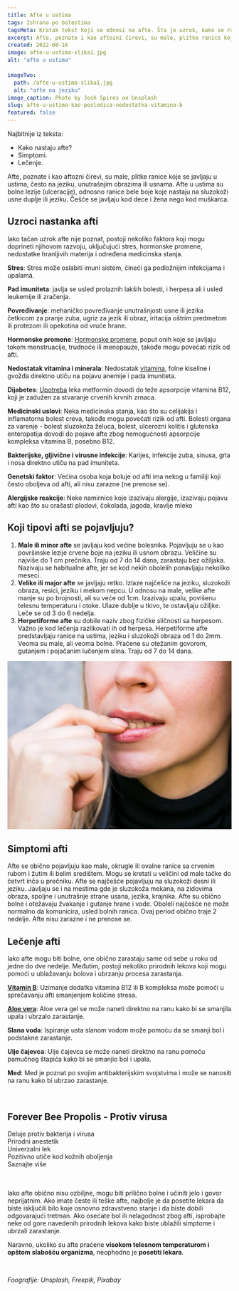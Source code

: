 ```yaml
---
title: Afte u ustima
tags: Ishrana po bolestima
tagsMeta: Kratak tekst koji se odnosi na afte. Šta je uzrok, kako se razlikuju i kako ih prepoznati. Neke od metoda prirodnog tretmana afti.
excerpt: Afte, poznate i kao aftozni čirevi, su male, plitke ranice koje se javljaju u ustima.
created: 2022-08-16
image: afte-u-ustima-slika1.jpg
alt: "afte u ustima"

imageTwo:
  path: /afte-u-ustima-slika1.jpg
  alt: "afte na jeziku"
image_caption: Photo by Josh Spires on Unsplash
slug: afte-u-ustima-kao-posledica-nedostatka-vitamina-b
featured: false
---
```



<div class="text-component line-height-lg v-space-md">

<div class="tldr-box">
  <div class="tldr-box__content">
	<span class="text-base font-bold">Najbitnije iz teksta:</span>
    <ul class="list list--ul margin-top-sm margin-bottom-0">
      <li>Kako nastaju afte?</li>
      <li>Simptomi.</li>
      <li>Lečenje.</li>
    </ul>
  </div>
</div>


Afte, poznate i kao aftozni čirevi, su male, plitke ranice koje se javljaju u ustima, često na jeziku, unutrašnjim obrazima ili usnama. Afte u ustima su bolne lezije (ulceracije), odnosno ranice bele boje koje nastaju na sluzokoži usne duplje ili jeziku. Češće se javljaju kod dece i žena nego kod muškarca.

## Uzroci nastanka afti
Iako tačan uzrok afte nije poznat, postoji nekoliko faktora koji mogu doprineti njihovom razvoju, uključujući stres, hormonske promene, nedostatke hranljivih materija i određena medicinska stanja.

**Stres**: Stres može oslabiti imuni sistem, čineći ga podložnijim infekcijama i upalama.

**Pad imuniteta**: javlja se usled prolaznih lakših bolesti, i herpesa ali i usled leukemije ili zračenja.

**Povređivanje**: mehaničko povređivanje unutrašnjosti usne ili jezika četkicom za pranje zuba, ugriz za jezik ili obraz, iritacija oštrim predmetom ili protezom ili opekotina od vruće hrane.

**Hormonske promene**: [Hormonske promene]( https://my.clevelandclinic.org/health/articles/11192-hormones-and-oral-health), poput onih koje se javljaju tokom menstruacije, trudnoće ili menopauze, takođe mogu povećati rizik od afti.

**Nedostatak vitamina i minerala**: Nedostatak [vitamina]( https://www.healthdirect.gov.au/mouth-sores-and-ulcers), folne kiseline i gvožđa direktno utiču na pojavu anemije i pada imuniteta.

**Dijabetes**: [Upotreba]( https://www.mayoclinic.org/drugs-supplements/alogliptin-and-metformin-oral-route/side-effects/drg-20060759) leka metformin dovodi do teže apsorpcije vitamina B12, koji je zadužen za stvaranje crvenih krvnih zrnaca.

**Medicinski uslovi**: Neka medicinska stanja, kao što su celijakija i inflamatorna bolest creva, takođe mogu povećati rizik od afti. Bolesti organa za varenje - bolest sluzokoža želuca, bolest, ulcerozni kolitis i glutenska enteropatija dovodi do pojave afte zbog nemogućnosti apsorpcije kompleksa vitamina B, posebno B12.

**Bakterijske, gljivične i virusne infekcije**: Karijes, infekcije zuba, sinusa, grla i nosa direktno utiču na pad imuniteta.

**Genetski faktor**: Većina osoba koja boluje od afti ima nekog u familiji koji često oboljeva od afti, ali nisu zarazne (ne prenose se).

**Alergijske reakcije**: Neke namirnice koje izazivaju alergije, izazivaju pojavu afti kao što su orašasti plodovi, čokolada, jagoda, kravlje mleko
 

## Koji tipovi afti se pojavljuju?
1. **Male ili minor afte** se javljaju kod većine bolesnika. Pojavljuju se u kao površinske lezije crvene boje na jeziku ili usnom obrazu. Veličine su najviše do 1 cm prečnika. Traju od 7 do 14 dana, zarastaju bez ožiljaka. Nazivaju se habitualne afte, jer se kod nekih obolelih ponavljaju nekoliko meseci.
2. **Velike ili major afte** se javljaju retko. Izlaze najčešće na jeziku, sluzokoži obraza, resici, jeziku i mekom nepcu. U odnosu na male, velike afte manje su po brojnosti, ali su veće od 1cm. Izazivaju upalu, povišenu telesnu temperaturu i otoke. Ulaze dublje u tkivo, te ostavljaju ožiljke. Leče se od 3 do 6 nedelja.
3. **Herpetiforme afte** su dobile naziv zbog fizičke sličnosti sa herpesom. Važno je kod lečenja razlikovati ih od herpesa. Herpetiforme afte predstavljaju ranice na ustima, jeziku i sluzokoži obraza od 1 do 2mm. Veoma su male, ali veoma bolne. Praćene su otežanim govorom, gutanjem i pojačanim lučenjem slina. Traju od 7 do 14 dana.

![simptomi afti](./images/afte_2.webp)
   
## Simptomi afti
Afte se obično pojavljuju kao male, okrugle ili ovalne ranice sa crvenim rubom i žutim ili belim središtem. Mogu se kretati u veličini od male tačke do četvrt inča u prečniku. Afte se najčešće pojavljuju na sluzokoži desni ili jeziku. Javljaju se i na mestima gde je sluzokoža mekana, na zidovima obraza, spoljne i unutrašnje strane usana, jezika, krajnika. Afte su obično bolne i otežavaju žvakanje i gutanje hrane i vode. Oboleli najčešće ne može normalno da komunicira, usled bolnih ranica. Ovaj period obično traje 2 nedelje. Afte nisu zarazne i ne prenose se.

## Lečenje afti
Iako afte mogu biti bolne, one obično zarastaju same od sebe u roku od jedne do dve nedelje. Međutim, postoji nekoliko prirodnih lekova koji mogu pomoći u ublažavanju bolova i ubrzanju procesa zarastanja.

[**Vitamin B**]( https://flpshop.rs/dodaci-ishrani/11635/forever-b12-plus/360000954255/personal.html): Uzimanje dodatka vitamina B12 ili B kompleksa može pomoći u sprečavanju afti smanjenjem količine stresa.

[**Aloe vera**]( https://flpshop.rs/napici/11837/forever-aloe-vera-gelhttps://flpshop.rs/dodaci-ishrani/11635/forever-b12-plus/360000954255/personal.html): Aloe vera gel se može naneti direktno na ranu kako bi se smanjila upala i ubrzalo zarastanje.

**Slana voda**: Ispiranje usta slanom vodom može pomoću da se smanji bol i podstakne zarastanje.

**Ulje čajevca**: Ulje čajevca se može naneti direktno na ranu pomoću pamučnog štapića kako bi se smanjio bol i upala.

**Med**: Med je poznat po svojim antibakterijskim svojstvima i može se nanositi na ranu kako bi ubrzao zarastanje.

<br>

<div class="text-component__block padding-y-md padding-x-md radius-lg margin-top-md bg-white">
	<div class="grid gap-sm">
		<div class="col-4@md">
			<g-image class="" src="~/assets/img/forever_bee_propolis.webp" alt="propolis u tabletama"></g-image>
		</div> 
		<div class="col-8@md">
			<div class="flex flex-wrap gap-sm items-center">
				<div class="">
					<h2 class="text-lg">Forever Bee Propolis - Protiv virusa</h2>
				</div>
        <div class="grid margin-bottom-lg gap-xxs">
					<div class="flex items-center text-sm">
						<g-image style="width: auto !important;" class="margin-left-important" src="~/assets/img/check.svg"></g-image>
					Deluje protiv bakterija i virusa
					</div>
          <div class="flex items-center text-sm">
						<g-image style="width: auto !important;" class="margin-left-important" src="~/assets/img/check.svg"></g-image>
						Prirodni anestetik
					</div>
          <div class="flex items-center text-sm">
						<g-image style="width: auto !important;" class="margin-left-important" src="~/assets/img/check.svg"></g-image>
							Univerzalni lek 
					</div>
           <div class="flex items-center text-sm">
						<g-image style="width: auto !important;" class="margin-left-important" src="~/assets/img/check.svg"></g-image>
						 Pozitivno utiče kod kožnih oboljenja
					</div>
        </div>
			</div>
			<div class="flex gap-md@sm gap-md flex-column flex-row@sm padding-top-lg justify-between@sm items-center">
				<g-link to="/pcelinji-proizvodi/propolis/" class="kupiteCTA btn btn--primary flex-grow center-between@lg justify-center btn--md">
					Saznajte više
				</g-link>
				<g-image style="width: auto !important;" class="" src="~/assets/img/logo-futer.png"></g-image>
			</div>
		</div>
	</div>
</div>

<br>
<br>


Iako afte obično nisu ozbiljne, mogu biti prilično bolne i učiniti jelo i govor neprijatnim. Ako imate česte ili teške afte, najbolje je da posetite lekara da biste isključili bilo koje osnovno zdravstveno stanje i da biste dobili odgovarajući tretman. Ako osećate bol ili nelagodnost zbog afti, isprobajte neke od gore navedenih prirodnih lekova kako biste ublažili simptome i ubrzali zarastanje. 

Naravno, ukoliko su afte praćene **visokom telesnom temperaturom i opštom slabošću organizma**, neophodno je **posetiti lekara**.

<br>

*Foografije: Unsplash, Freepik, Pixabay*

</div>